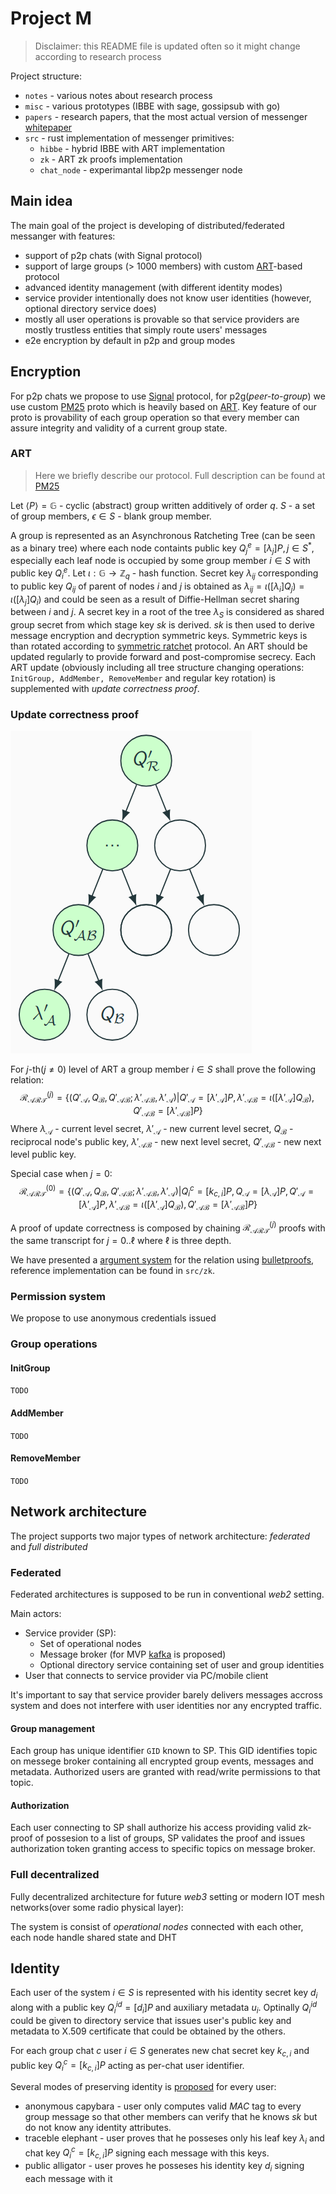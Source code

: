 # Project M

> Disclaimer: this README file is updated often so it might change according to research process

Project structure:
- `notes` - various notes about research process
- `misc` - various prototypes (IBBE with sage, gossipsub with go)
- `papers` - research papers, that the most actual version of messenger [whitepaper]
- `src` - rust implementation of messenger primitives:
  - `hibbe` - hybrid IBBE with ART implementation
  - `zk` - ART zk proofs implementation
  - `chat_node` - experimantal libp2p messenger node

## Main idea

The main goal of the project is developing of distributed/federated messanger with features:

- support of p2p chats (with Signal protocol)
- support of large groups (> 1000 members) with custom [ART]-based protocol
- advanced identity management (with different identity modes)
- service provider intentionally does not know user identities (however, optional directory service does)
- mostly all user operations is provable so that service providers are mostly trustless entities that simply route users' messages
- e2e encryption by default in p2p and group modes

## Encryption

For p2p chats we propose to use [Signal] protocol, for p2g(*peer-to-group*) we use custom [PM25] proto which is heavily based on [ART]. Key feature of our proto is provability of
each group operation so that every member can assure integrity and validity of a current group state.

### ART

> Here we briefly describe our protocol. Full description can be found at [PM25]

Let $\langle P \rangle = \mathbb{G}$ - cyclic (abstract) group written additively of order $q$. $S$ - a set of group members, $\epsilon \in S$ - blank group member.

A group is represented as an Asynchronous Ratcheting Tree (can be seen as a binary tree) where each node containts public key $Q^e_{j} = [\lambda_{j}]P, j \in S^{*}$, especially each leaf node is occupied by some group member $i \in S$ with public key $Q^e_i$.
Let $\iota: \mathbb{G} \to \mathbb{Z}_{q}$ - hash function. Secret key $\lambda_{ij}$ corresponding to public key $Q_{ij}$ of parent of nodes $i$ and $j$ is obtained as $\lambda_{ij} = \iota([\lambda_{i}]Q_{j}) = \iota([\lambda_{j}]Q_{i})$ and could be seen as a result of Diffie-Hellman secret sharing between $i$ and $j$.
A secret key in a root of the tree $\lambda_{S}$ is considered as shared group secret from which stage key $sk$ is derived. $sk$ is then used to derive message encryption and decryption symmetric keys. Symmetric keys is than rotated according to [symmetric ratchet] protocol.
An ART should be updated regularly to provide forward and post-compromise secrecy. Each ART update (obviously including all tree structure changing operations: `InitGroup, AddMember, RemoveMember` and regular key rotation) is supplemented with *update correctness proof*.

### Update correctness proof

![nostr](notes/schemes/art.png)

For $j$-th($j \neq 0$) level of ART a group member $i \in S$ shall prove the following relation:
$$\mathcal{R}^{(j)}_{\mathcal{ART}}=\{ (Q'_{\mathcal{A}},Q_\mathcal{B},Q'_{\mathcal{AB}}; \lambda'_{\mathcal{AB}},\lambda'_{\mathcal{A}}) | Q'_{\mathcal{A}}=[\lambda'_{\mathcal{A}}]P, \lambda'_{\mathcal{AB}}=\iota([\lambda'_{\mathcal{A}}]Q_{\mathcal{B}}), Q'_{\mathcal{AB}}=[\lambda'_{\mathcal{AB}}]P\}$$
Where $\lambda_{\mathcal{A}}$ - current level secret, $\lambda'_{\mathcal{A}}$ - new current level secret, $Q_{\mathcal{B}}$ - reciprocal node's public key, $\lambda'_{\mathcal{AB}}$ - new next level secret, $Q'_{\mathcal{AB}}$ - new next level public key.

Special case when $j=0$:
$$\mathcal{R}^{(0)}_{\mathcal{ART}}=\{ (Q'_{\mathcal{A}},Q_\mathcal{B},Q'_{\mathcal{AB}}; \lambda'_{\mathcal{AB}},\lambda'_{\mathcal{A}}) | Q^{c}_i=[k_{c,i}]P, Q_{\mathcal{A}}=[\lambda_{\mathcal{A}}]P, Q'_{\mathcal{A}}=[\lambda'_{\mathcal{A}}]P, \lambda'_{\mathcal{AB}}=\iota([\lambda'_{\mathcal{A}}]Q_{\mathcal{B}}), Q'_{\mathcal{AB}}=[\lambda'_{\mathcal{AB}}]P\}$$

A proof of update correctness is composed by chaining $\mathcal{R}^{(j)}_{\mathcal{ART}}$ proofs with the same transcript for $j=0..\ell$ where $\ell$ is three depth.

We have presented a [argument system] for the relation using [bulletproofs], reference implementation can be found in `src/zk`.

### Permission system

We propose to use anonymous credentials issued

### Group operations

#### InitGroup
`TODO`

#### AddMember
`TODO`

#### RemoveMember
`TODO`

## Network architecture

The project supports two major types of network architecture: *federated* and *full distributed*

### Federated

Federated architectures is supposed to be run in conventional *web2* setting. 

Main actors: 
- Service provider (SP):
  - Set of operational nodes
  - Message broker (for MVP [kafka] is proposed)
  - Optional directory service containing set of user and group identities
- User that connects to service provider via PC/mobile client

It's important to say that service provider barely delivers messages accross system and does not interfere with user identities nor any encrypted traffic.

#### Group management 

Each group has unique identifier `GID` known to SP. This GID identifies topic on messege broker containing all encrypted group events, messages and metadata. Authorized users are granted with read/write permissions to that topic.

#### Authorization

Each user connecting to SP shall authorize his access providing valid zk-proof of possesion to a list of groups, SP validates the proof and issues authorization token granting access to specific topics on message broker.

### Full decentralized

Fully decentralized architecture for future *web3* setting or modern IOT mesh networks(over some radio physical layer):

The system is consist of *operational nodes* connected with each other, each node handle shared state and DHT

## Identity

Each user of the system $i \in S$ is represented with his identity secret key $d_{i}$ along with a public key $Q^{id}_i = [d_{i}]P$ and auxiliary metadata $u_i$. Optinally $Q^{id}_i$ could be given to directory service that issues user's public key and metadata to X.509 certificate that could be obtained by the others. 

For each group chat $c$ user $i \in S$ generates new chat secret key $k_{c,i}$ and public key $Q^{c}_i=[k_{c,i}]P$ acting as per-chat user identifier.

Several modes of preserving identity is [proposed] for every user:
- anonymous capybara - user only computes valid $MAC$ tag to every group message so that other members can verify that he knows $sk$ but do not know any identity attributes.
- traceble elephant - user proves that he posseses only his leaf key $\lambda_i$ and chat key $Q^{c}_i=[k_{c,i}]P$ signing each message with this keys.
- public alligator - user proves he posseses his identity key $d_i$ signing each message with it

[Project M research paper by Illia and Serhii, 2024]: papers/Messenger.pdf
[proposed]: https://github.com/distributed-lab/papers/blob/main/in-da-club/In_Da_Club.pdf
[PM25]: https://www.overleaf.com/project/679b4c7dcc8fd2d1052f5849
[whitepaper]: https://www.overleaf.com/project/679b4c7dcc8fd2d1052f5849
[Signal]: https://signal.org/docs/
[ART]: https://eprint.iacr.org/2017/666.pdf
[Kafka]: https://kafka.apache.org/
[symmetric ratchet]: https://signal.org/docs/specifications/doubleratchet/#symmetric-key-ratchet
[argument system]: https://github.com/juja256/zkp/blob/main/sigma_cross.pdf
[bulletproofs]: https://crates.io/crates/bulletproofs